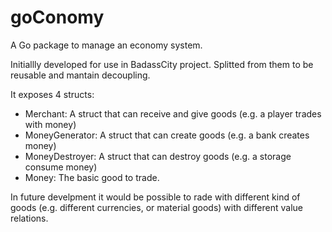 # goConomy
A Go package to manage an economy system.

Initiallly developed for use in BadassCity project. Splitted from them to be reusable and mantain decoupling.

It exposes 4 structs:

- Merchant: A struct that can receive and give goods (e.g. a player trades with money)
- MoneyGenerator: A struct that can create goods (e.g. a bank creates money)
- MoneyDestroyer: A struct that can destroy goods (e.g. a storage consume money)
- Money: The basic good to trade.

In future develpment it would be possible to rade with different kind of goods (e.g. different currencies, or material goods) with different value relations. 
